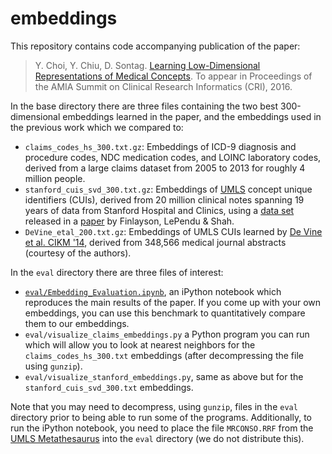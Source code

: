 # embeddings
This repository contains code accompanying publication of the paper: 
> Y. Choi, Y. Chiu, D. Sontag. [Learning Low-Dimensional Representations of Medical Concepts](http://cs.nyu.edu/~dsontag/papers/ChoiChiuSontag_AMIA_CRI16.pdf). To appear in Proceedings of the AMIA Summit on Clinical Research Informatics (CRI), 2016.

In the base directory there are three files containing the two best 300-dimensional embeddings learned in the paper, and the embeddings used in the previous work which we compared to:
* `claims_codes_hs_300.txt.gz`: Embeddings of ICD-9 diagnosis and procedure codes, NDC medication codes, and LOINC laboratory codes, derived from a large claims dataset from 2005 to 2013 for roughly 4 million people.
* `stanford_cuis_svd_300.txt.gz`: Embeddings of [UMLS](https://www.nlm.nih.gov/research/umls/) concept unique identifiers (CUIs), derived from 20 million clinical notes spanning 19 years of data from Stanford Hospital and Clinics, using a  [data set](http://datadryad.org/resource/doi:10.5061/dryad.jp917) released in a [paper](http://www.nature.com/articles/sdata201432) by Finlayson, LePendu & Shah.
* `DeVine_etal_200.txt.gz`: Embeddings of UMLS CUIs learned by [De Vine et al. CIKM '14](http://dl.acm.org/citation.cfm?id=2661974), derived from 348,566 medical journal abstracts (courtesy of the authors).

In the `eval` directory there are three files of interest:
* [`eval/Embedding_Evaluation.ipynb`](https://github.com/clinicalml/embeddings/blob/master/eval/Embedding_Evaluation.ipynb), an iPython notebook which reproduces the main results of the paper. If you come up with your own embeddings, you can use this benchmark to quantitatively compare them to our embeddings.
* `eval/visualize_claims_embeddings.py` a Python program you can run which will allow you to look at nearest neighbors for the `claims_codes_hs_300.txt` embeddings (after decompressing the file using `gunzip`).
* `eval/visualize_stanford_embeddings.py`, same as above but for the `stanford_cuis_svd_300.txt` embeddings.

Note that you may need to decompress, using `gunzip`, files in the `eval` directory prior to being able to run some of the programs. Additionally, to run the iPython notebook, you need to place the file `MRCONSO.RRF` from the [UMLS Metathesaurus](https://www.nlm.nih.gov/research/umls/licensedcontent/umlsknowledgesources.html) into the `eval` directory (we do not distribute this).
